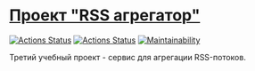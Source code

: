 ### <h1>[Проект "RSS агрегатор"](https://frontend-project-11-ashen-psi.vercel.app/ "project")</h1>
[![Actions Status](https://github.com/1808Avenue/frontend-project-11/workflows/CI/badge.svg)](https://github.com/1808Avenue/frontend-project-46/blob/main/.github/workflows/build.yml)
[![Actions Status](https://github.com/1808Avenue/frontend-project-11/workflows/hexlet-check/badge.svg)](https://github.com/1808Avenue/frontend-project-11/actions)
[![Maintainability](https://api.codeclimate.com/v1/badges/20c6ec53baa6bac7e051/maintainability)](https://codeclimate.com/github/1808Avenue/frontend-project-11/maintainability)

<p>Третий учебный проект - сервис для агрегации RSS-потоков.</p>

